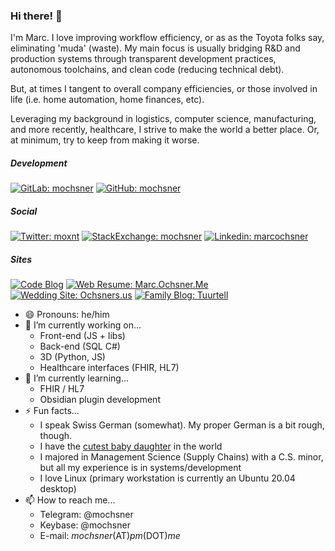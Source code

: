 <!--
Use below as README.md previewer: 
https://markdown-editor.github.io/ 
-->
### Hi there! 👋
I'm Marc. I love improving workflow efficiency, or as as the Toyota folks say, eliminating 'muda' (waste). My main focus is usually bridging R&D and production systems through transparent development practices, autonomous toolchains, and clean code (reducing technical debt). 

But, at times I tangent to overall company efficiencies, or those involved in life (i.e. home automation, home finances, etc). 

Leveraging my background in logistics, computer science, manufacturing, and more recently, healthcare, I strive to make the world a better place. Or, at minimum, try to keep from making it worse.

##### Development 
[![GitLab: mochsner](https://img.shields.io/badge/-mochsner-grey?style=flat-square&logo=GitLab&logoColor=white&link=https://gitlab.com/mochsner)](https://www.gitlab.com/mochsner/) [![GitHub: mochsner](https://img.shields.io/github/followers/mochsner?label=follow&style=social)](https://github.com/mochsner)

##### Social 
[![Twitter: moxnt](https://img.shields.io/twitter/follow/moxnr?style=social)](https://twitter.com/moxnr) [![StackExchange: mochsner](https://img.shields.io/badge/-mochsner-lightgrey?style=flat-square&logo=StackExchange&logoColor=lightblue&link=https://gitlab.com/mochsner)](https://stackexchange.com/users/7913208/mochsner) [![Linkedin: marcochsner](https://img.shields.io/badge/-marcochsner-blue?style=flat-square&logo=Linkedin&logoColor=white&link=https://www.linkedin.com/in/marcochsner/)](https://www.linkedin.com/in/marcochsner/)

##### Sites 
[![Code Blog](https://img.shields.io/badge/&#128100;-mochsner.github.io-darkgrey)](https://mochsner.github.io) [![Web Resume: Marc.Ochsner.Me](https://img.shields.io/badge/&#128100;-marc.ochsner.me-lightgrey)](https://marc.ochsner.me) [![Wedding Site: Ochsners.us](https://img.shields.io/badge/&#128141;-ochsners.us-lightblue?fontColor=black)](https://ochsners.us) [![Family Blog: Tuurtell](https://img.shields.io/badge/-tuurtell.com-green?style=flat-square&logo=WordPress&logoColor=white&link=https://tuurtell.com/)](https://www.tuurtell.com/)

- 😄 Pronouns: he/him
- 🔭 I’m currently working on...
  - Front-end (JS + libs)
  - Back-end (SQL C#)
  - 3D (Python, JS) 
  - Healthcare interfaces (FHIR, HL7)
- 🌱 I’m currently learning...
  - FHIR / HL7
  - Obsidian plugin development
- ⚡ Fun facts...
  - I speak Swiss German (somewhat). My proper German is a bit rough, though.
  - I have the [cutest baby daughter](https://adora.ochsners.us)  in the world
  - I majored in Management Science (Supply Chains) with a C.S. minor, but all my experience is in systems/development
  - I love Linux (primary workstation is currently an Ubuntu 20.04 desktop)
- 📫 How to reach me...
  - Telegram:  @mochsner
  - Keybase: @mochsner
  - E-mail: *mochsner*(AT)*pm*(DOT)*me*
<!--
**mochsner/mochsner** is a ✨ _special_ ✨ repository because its `README.md` (this file) appears on your GitHub profile.

Here are some ideas to get you started:

- 🔭 I’m currently working on ...
- 🌱 I’m currently learning ...
- 👯 I’m looking to collaborate on ...
- 🤔 I’m looking for help with ...
- 💬 Ask me about ...

- 😄 Pronouns: ...
- ⚡ Fun fact: ...
-->
